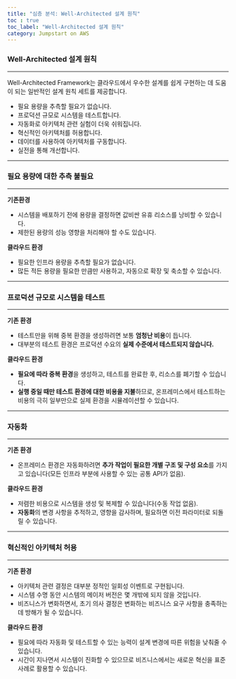 ```yaml
---
title: "심층 분석: Well-Architected 설계 원칙"
toc : true
toc_label: "Well-Architected 설계 원칙"
category: Jumpstart on AWS
---
```


### Well-Architected 설계 원칙

---

Well-Architected Framework는 클라우드에서 우수한 설계를 쉽게 구현하는 데 도움이 되는 일반적인 설계 원칙 세트를 제공합니다. 

- 필요 용량을 추측할 필요가 없습니다. 
-  프로덕션 규모로 시스템을 테스트합니다. 
-  자동화로 아키텍처 관련 실험이 더욱 쉬워집니다. 
-  혁신적인 아키텍처를 허용합니다. 
-  데이터를 사용하여 아키텍처를 구동합니다. 
-  실전을 통해 개선합니다.

---

### 필요 용량에 대한 추측 불필요

---

**기존환경**

- 시스템을 배포하기 전에 용량을 결정하면 값비싼 유휴 리소스를 낭비할 수 있습니다.
- 제한된 용량의 성능 영향을 처리해야 할 수도 있습니다.

**클라우드 환경**

- 필요한 인프라 용량을 추측할 필요가 없습니다.
- 많든 적든 용량을 필요한 만큼만 사용하고, 자동으로 확장 및 축소할 수 있습니다.

---

### 프로덕션 규모로 시스템을 테스트

---

**기존 환경**

- 테스트만을 위해 중복 환경을 생성하려면 보통 **엄청난 비용**이 듭니다.
- 대부분의 테스트 환경은 프로덕션 수요의 **실제 수준에서 테스트되지 않습니다.**

**클라우드 환경**

- **필요에 따라 중복 환경**을 생성하고, 테스트를 완료한 후, 리소스를 폐기할 수 있습니다.
- **실행 중일 때만 테스트 환경에 대한 비용을 지불**하므로, 온프레미스에서 테스트하는 비용의 극히 일부만으로 실제 환경을 시뮬레이션할 수 있습니다.

---

### 자동화

---

**기존 환경**

- 온프레미스 환경은 자동화하려면 **추가 작업이 필요한 개별 구조 및 구성 요소**를 가지고 있습니다(모든 인프라 부분에 사용할 수 있는 공통 API가 없음).

**클라우드 환경**

- 저렴한 비용으로 시스템을 생성 및 복제할 수 있습니다(수동 작업 없음).
-   **자동화**의 변경 사항을 추적하고, 영향을 감사하며, 필요하면 이전 파라미터로 되돌릴 수 있습니다.

---

### 혁신적인 아키텍처 허용

---

**기존 환경** 

- 아키텍처 관련 결정은 대부분 정적인 일회성 이벤트로 구현됩니다. 
-  시스템 수명 동안 시스템의 메이저 버전은 몇 개밖에 되지 않을 것입니다. 
-  비즈니스가 변화하면서, 초기 의사 결정은 변화하는 비즈니스 요구 사항을 충족하는 데 방해가 될 수 있습니다.

**클라우드 환경**   

- 필요에 따라 자동화 및 테스트할 수 있는 능력이 설계 변경에 따른 위험을 낮춰줄 수 있습니다. 
-  시간이 지나면서 시스템이 진화할 수 있으므로 비즈니스에서는 새로운 혁신을 표준 사례로 활용할 수 있습니다.